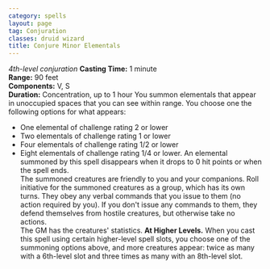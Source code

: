 ```yaml
---
category: spells
layout: page
tag: Conjuration
classes: druid wizard
title: Conjure Minor Elementals
---
```


_4th-level conjuration_ **Casting Time:** 1 minute    
**Range:** 90 feet    
**Components:** V, S    
**Duration:** Concentration, up to 1 hour You summon elementals that appear in unoccupied spaces that you can see within range. You choose one the following options for what appears:
* One elemental of challenge rating 2 or lower
* Two elementals of challenge rating 1 or lower
* Four elementals of challenge rating 1/2 or lower
* Eight elementals of challenge rating 1/4 or lower. An elemental summoned by this spell disappears when it drops to 0 hit points or when the spell ends.    
  The summoned creatures are friendly to you and your companions. Roll initiative for the summoned creatures as a group, which has its own turns. They obey any verbal commands that you issue to them (no action required by you). If you don't issue any commands to them, they defend themselves from hostile creatures, but otherwise take no actions.    
  The GM has the creatures' statistics. **At Higher Levels.** When you cast this spell using certain higher-level spell slots, you choose one of the summoning options above, and more creatures appear: twice as many with a 6th-level slot and three times as many with an 8th-level slot. 